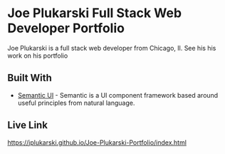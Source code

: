 # Joe Plukarski Full Stack Web Developer Portfolio

Joe Plukarski is a full stack web developer from Chicago, Il. See his his work on his portfolio

## Built With

* [Semantic UI](https://semantic-ui.com/) - Semantic is a UI component framework based around useful principles from natural language.

## Live Link

https://jplukarski.github.io/Joe-Plukarski-Portfolio/index.html